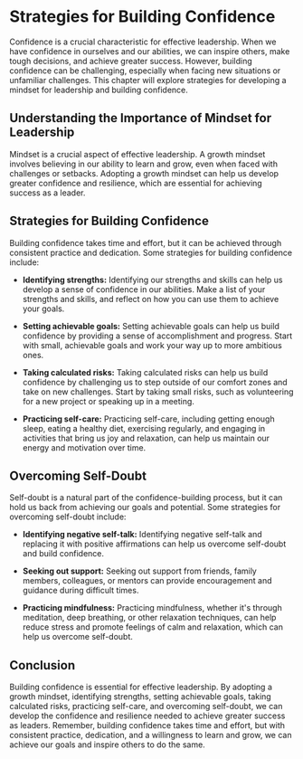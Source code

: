 Strategies for Building Confidence
=====================================================================

Confidence is a crucial characteristic for effective leadership. When we have confidence in ourselves and our abilities, we can inspire others, make tough decisions, and achieve greater success. However, building confidence can be challenging, especially when facing new situations or unfamiliar challenges. This chapter will explore strategies for developing a mindset for leadership and building confidence.

Understanding the Importance of Mindset for Leadership
------------------------------------------------------

Mindset is a crucial aspect of effective leadership. A growth mindset involves believing in our ability to learn and grow, even when faced with challenges or setbacks. Adopting a growth mindset can help us develop greater confidence and resilience, which are essential for achieving success as a leader.

Strategies for Building Confidence
----------------------------------

Building confidence takes time and effort, but it can be achieved through consistent practice and dedication. Some strategies for building confidence include:

* **Identifying strengths:** Identifying our strengths and skills can help us develop a sense of confidence in our abilities. Make a list of your strengths and skills, and reflect on how you can use them to achieve your goals.

* **Setting achievable goals:** Setting achievable goals can help us build confidence by providing a sense of accomplishment and progress. Start with small, achievable goals and work your way up to more ambitious ones.

* **Taking calculated risks:** Taking calculated risks can help us build confidence by challenging us to step outside of our comfort zones and take on new challenges. Start by taking small risks, such as volunteering for a new project or speaking up in a meeting.

* **Practicing self-care:** Practicing self-care, including getting enough sleep, eating a healthy diet, exercising regularly, and engaging in activities that bring us joy and relaxation, can help us maintain our energy and motivation over time.

Overcoming Self-Doubt
---------------------

Self-doubt is a natural part of the confidence-building process, but it can hold us back from achieving our goals and potential. Some strategies for overcoming self-doubt include:

* **Identifying negative self-talk:** Identifying negative self-talk and replacing it with positive affirmations can help us overcome self-doubt and build confidence.

* **Seeking out support:** Seeking out support from friends, family members, colleagues, or mentors can provide encouragement and guidance during difficult times.

* **Practicing mindfulness:** Practicing mindfulness, whether it's through meditation, deep breathing, or other relaxation techniques, can help reduce stress and promote feelings of calm and relaxation, which can help us overcome self-doubt.

Conclusion
----------

Building confidence is essential for effective leadership. By adopting a growth mindset, identifying strengths, setting achievable goals, taking calculated risks, practicing self-care, and overcoming self-doubt, we can develop the confidence and resilience needed to achieve greater success as leaders. Remember, building confidence takes time and effort, but with consistent practice, dedication, and a willingness to learn and grow, we can achieve our goals and inspire others to do the same.

